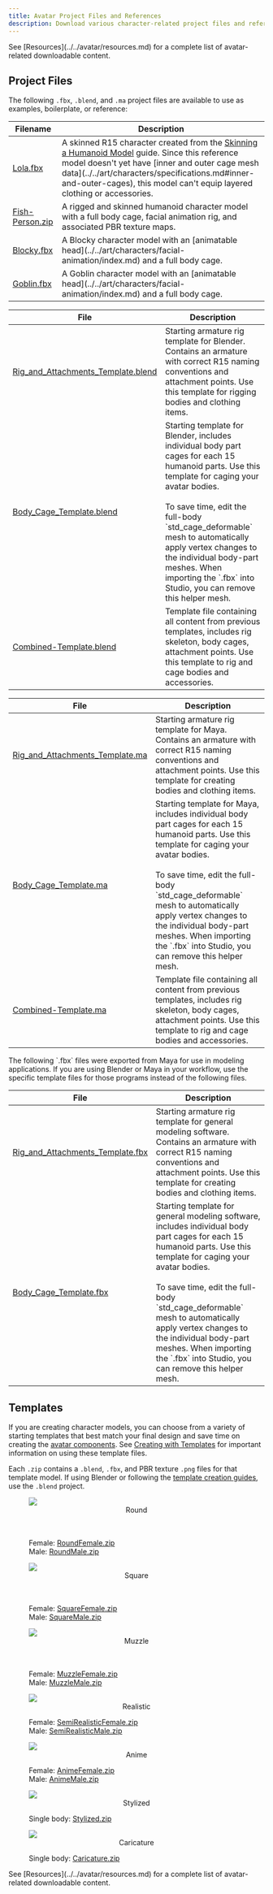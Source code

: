 ```yaml
---
title: Avatar Project Files and References
description: Download various character-related project files and reference files.
---
```


<Alert severity = 'info'>
See [Resources](../../avatar/resources.md) for a complete list of avatar-related downloadable content.
</Alert>

## Project Files

The following `.fbx`, `.blend`, and `.ma` project files are available to use as examples, boilerplate, or reference:

<Tabs>
  <TabItem label="Models">
  <table>
<thead>
  <tr>
    <th>Filename</th>
    <th>Description</th>
  </tr>
</thead>
<tbody>
  <tr>
    <td><a href="../../assets/modeling/skinned-meshes/Lola.fbx" download>Lola.fbx</a></td>
    <td>A skinned R15 character created from the <a href="../../art/modeling/skinning-a-humanoid-model.md">Skinning a Humanoid Model</a> guide. Since this reference model doesn't yet have [inner and outer cage mesh data](../../art/characters/specifications.md#inner-and-outer-cages), this model can't equip layered clothing or accessories.</td>
  </tr>
  <tr>
    <td><a href="../../assets/avatar/dynamic-heads/reference-files/Fish-Person.zip" download>Fish-Person.zip</a></td>
    <td>A rigged and skinned humanoid character model with a full body cage, facial animation rig, and associated PBR texture maps.</td>
  </tr>
    <tr>
    <td><a href="../../assets/avatar/dynamic-heads/reference-files/BlockyCharacter.fbx" download>Blocky.fbx</a></td>
    <td>A Blocky character model with an [animatable head](../../art/characters/facial-animation/index.md) and a full body cage.</td>
  </tr>
    <tr>
    <td><a href="../../assets/avatar/dynamic-heads/reference-files/GoblinCharacter.fbx" download>Goblin.fbx</a></td>
    <td>A Goblin character model with an [animatable head](../../art/characters/facial-animation/index.md) and a full body cage.</td>
  </tr>
</tbody>
</table>
  </TabItem>
  <TabItem label="Blender">
  <table>
  <thead>
  <tr>
    <th><b>File</b></th>
    <th><b>Description</b></th>
  </tr>
  </thead>
  <tbody>
  <tr>
    <td><a href="../../assets/modeling/meshes/reference-files/Rig_and_Attachments_Template.blend" download>Rig_and_Attachments_Template.blend</a></td>
    <td>Starting armature rig template for Blender. Contains an armature with correct R15 naming conventions and attachment points. Use this template for rigging bodies and clothing items.</td>
  </tr>
  <tr>
    <td><a href="../../assets/modeling/meshes/reference-files/Body_Cage_Template.blend" download>Body_Cage_Template.blend</a></td>
    <td>Starting template for Blender, includes individual body part cages for each 15 humanoid parts. Use this template for caging your avatar bodies. <br /> <br /> <Alert severity='info'>To save time, edit the full-body `std_cage_deformable` mesh to automatically apply vertex changes to the individual body-part meshes. When importing the `.fbx` into Studio, you can remove this helper mesh.</Alert></td>
  </tr>
  <tr>
    <td><a href="../../assets/modeling/meshes/reference-files/Combined-Template.blend" download>Combined-Template.blend</a></td>
    <td>Template file containing all content from previous templates, includes rig skeleton, body cages, attachment points. Use this template to rig and cage bodies and accessories.</td>
  </tr>
</tbody>
</table>

  </TabItem>
  <TabItem label="Maya">
  <table>
<thead>
  <tr>
    <th><b>File</b></th>
    <th><b>Description</b></th>
  </tr>
</thead>
<tbody>
  <tr>
    <td><a href="../../assets/modeling/meshes/reference-files/Rig_and_Attachments_Template.ma" download>Rig_and_Attachments_Template.ma</a></td>
    <td>Starting armature rig template for Maya. Contains an armature with correct R15 naming conventions and attachment points. Use this template for creating bodies and clothing items.</td>
  </tr>
  <tr>
    <td><a href="../../assets/modeling/meshes/reference-files/Body_Cage_Template.ma" download>Body_Cage_Template.ma</a></td>
    <td>Starting template for Maya, includes individual body part cages for each 15 humanoid parts. Use this template for caging your avatar bodies. <br /> <br /> <Alert severity='info'>To save time, edit the full-body `std_cage_deformable` mesh to automatically apply vertex changes to the individual body-part meshes. When importing the `.fbx` into Studio, you can remove this helper mesh.</Alert></td>
  </tr>
  <tr>
    <td><a href="../../assets/modeling/meshes/reference-files/Combined-Template.ma" download>Combined-Template.ma</a></td>
    <td>Template file containing all content from previous templates, includes rig skeleton, body cages, attachment points. Use this template to rig and cage bodies and accessories.</td>
  </tr>

</tbody>
</table>

  </TabItem>
  <TabItem label="General">
  <Alert severity = 'warning'>
  The following `.fbx` files were exported from Maya for use in modeling applications. If you are using Blender or Maya in your workflow, use the specific template files for those programs instead of the following files.
  </Alert>
    <table>
<thead>
  <tr>
    <th><b>File</b></th>
    <th><b>Description</b></th>
  </tr>
</thead>
<tbody>
  <tr>
    <td><a href="../../assets/modeling/meshes/reference-files/Rig_and_Attachments_Template.fbx" download>Rig_and_Attachments_Template.fbx</a></td>
    <td>Starting armature rig template for general modeling software. Contains an armature with correct R15 naming conventions and attachment points. Use this template for creating bodies and clothing items.</td>
  </tr>
  <tr>
    <td><a href="../../assets/modeling/meshes/reference-files/Body_Cage_Template.fbx" download>Body_Cage_Template.fbx</a></td>
    <td>Starting template for general modeling software, includes individual body part cages for each 15 humanoid parts. Use this template for caging your avatar bodies. <br /> <br /> <Alert severity='info'>To save time, edit the full-body `std_cage_deformable` mesh to automatically apply vertex changes to the individual body-part meshes. When importing the `.fbx` into Studio, you can remove this helper mesh.</Alert></td>
  </tr>

</tbody>
</table>
  </TabItem>
</Tabs>

## Templates

If you are creating character models, you can choose from a variety of starting templates that best match your final design and save time on creating the [avatar components](../../art/characters/index.md#components-of-an-avatar). See [Creating with Templates](../../art/characters/creating/index.md#template-files) for important information on using these template files.

Each `.zip` contains a `.blend`, `.fbx`, and PBR texture `.png` files for that template model. If using Blender or following the [template creation guides](../../art/characters/creating/index.md), use the `.blend` project.

<Tabs>
  <TabItem label="Head Shapes">
  <GridContainer numColumns="2">
  <figure><img src="../../assets/art/avatar/templates/Round-Head-Templates.png"/><figcaption><center>Round</center></figcaption></figure>
  <figure>
  <br /><br />
  Female: <a href="../../assets/art/reference-files/RoundFemale.zip">RoundFemale.zip</a> <br />
  Male: <a href="../../assets/art/reference-files/RoundMale.zip">RoundMale.zip</a>
  </figure>
  </GridContainer>
  <GridContainer numColumns="2">
  <figure><img src="../../assets/art/avatar/templates/Square-Head-Templates.png" /><figcaption><center>Square</center></figcaption></figure>
  <figure>
  <br /><br />
  Female: <a href="../../assets/art/reference-files/SquareFemale.zip">SquareFemale.zip</a> <br />
  Male: <a href="../../assets/art/reference-files/SquareMale.zip">SquareMale.zip</a>
  </figure>
  </GridContainer>
  <GridContainer numColumns="2">
  <figure><img src="../../assets/art/avatar/templates/Muzzle-Head-Templates.png" /><figcaption><center>Muzzle</center></figcaption></figure>
  <figure>
  <br /><br />
  Female: <a href="../../assets/art/reference-files/MuzzleFemale.zip">MuzzleFemale.zip</a> <br />
  Male: <a href="../../assets/art/reference-files/MuzzleMale.zip">MuzzleMale.zip</a>
  </figure>
  </GridContainer>
  </TabItem>

<TabItem label="Realistic">
  <GridContainer numColumns="2">
  <figure><img src="../../assets/art/avatar/templates/SemiRealistic-Templates.png"/><figcaption><center>Realistic</center></figcaption></figure>
  <figure>
  Female: <a href="../../assets/art/reference-files/SemiRealisticFemale.zip">SemiRealisticFemale.zip</a> <br />
  Male: <a href="../../assets/art/reference-files/SemiRealisticMale.zip">SemiRealisticMale.zip</a>
  </figure>
  </GridContainer>
  </TabItem>
  <TabItem label="Anime">
  <GridContainer numColumns="2">
  <figure><img src="../../assets/art/avatar/templates/Anime-Templates.png"/><figcaption><center>Anime</center></figcaption></figure>
  <figure>
   Female: <a href="../../assets/art/reference-files/AnimeFemale.zip">AnimeFemale.zip</a> <br />
   Male: <a href="../../assets/art/reference-files/AnimeMale.zip">AnimeMale.zip</a>  
  </figure>
  </GridContainer>
  </TabItem>
    <TabItem label="Stylized">
  <GridContainer numColumns="2">
  <figure><img src="../../assets/art/avatar/templates/Stylized-Templates.png"/><figcaption><center>Stylized</center></figcaption></figure>
  <figure>
   Single body: <a href="../../assets/art/reference-files/StylizedHuman.zip">Stylized.zip</a>  
  </figure>
  </GridContainer>
  </TabItem>
  <TabItem label="Caricature">
  <GridContainer numColumns="2">
  <figure><img src="../../assets/art/avatar/templates/Caricature-Templates.png"/><figcaption><center>Caricature</center></figcaption></figure>
  <figure>
  Single body: <a href="../../assets/art/reference-files/Caricature.zip">Caricature.zip</a>
  </figure>
  </GridContainer>
  </TabItem>
</Tabs>

<Alert severity = 'info'>
See [Resources](../../avatar/resources.md) for a complete list of avatar-related downloadable content.
</Alert>
